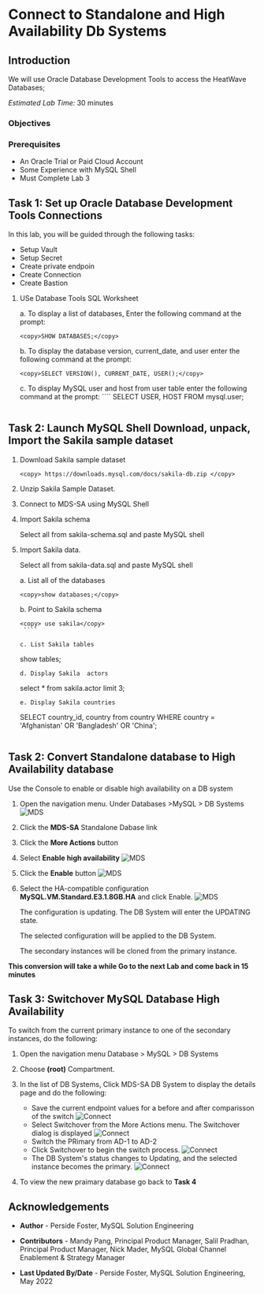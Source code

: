 # Connect to Standalone and High Availability Db Systems

## Introduction

We will use Oracle Database Development Tools to access the HeatWave Databases;  

_Estimated Lab Time:_ 30 minutes


### Objectives


### Prerequisites

- An Oracle Trial or Paid Cloud Account
- Some Experience with MySQL Shell
- Must Complete Lab 3

## Task 1: Set up Oracle Database Development Tools Connections

In this lab, you will be guided through the following tasks:

- Setup  Vault
- Setup Secret
- Create private endpoin
- Create Connection
- Create Bastion 

1. USe Database Tools SQL Worksheet

   a. To display a list of databases, Enter the following command at the prompt:
    ````
    <copy>SHOW DATABASES;</copy>
    ````  

   b. To display the database version, current_date, and user enter the following command at the prompt:
      ````
    <copy>SELECT VERSION(), CURRENT_DATE, USER();</copy>
    ````  
   c. To display MySQL user and host from user table enter the following command at the prompt:
       ````
    <copy>SELECT USER, HOST FROM mysql.user;</copy>
      ````

## Task 2:  Launch MySQL Shell Download, unpack, Import the Sakila sample dataset

1. Download Sakila sample dataset

      ````
      <copy> https://downloads.mysql.com/docs/sakila-db.zip </copy>
      ````  

2. Unzip  Sakila Sample Dataset.

3. Connect to MDS-SA  using MySQL Shell

4. Import  Sakila schema 

      Select all from sakila-schema.sql and paste MySQL shell

5. Import  Sakila data.

      Select all from sakila-data.sql and paste MySQL shell

   a. List all of the databases

      ````
      <copy>show databases;</copy>
      ```` 
   
   b. Point to Sakila schema

      ````
      <copy> use sakila</copy>
       ```` 
   
   c. List Sakila tables

      ````
      <copy>show tables;</copy>
      ```` 
   d. Display Sakila  actors

      ````
      <copy>select * from sakila.actor limit 3;</copy>
      ```` 
   e. Display Sakila countries

      ````
      <copy>SELECT country_id, country from country WHERE country = 'Afghanistan' OR 'Bangladesh' OR 'China';</copy>
      ```` 

## Task 2: Convert Standalone database to High Availability database

Use the Console to enable or disable high availability on a DB system
   1. Open the navigation menu. Under Databases >MySQL > DB Systems
    ![MDS](./images/04mysql01.png " ")

   2. Click the **MDS-SA** Standalone Dabase link

   3. Click the **More Actions** button

   4. Select **Enable high availability**
      ![MDS](./images/en-ha.png " ")  

   5. Click the **Enable** button
         ![MDS](./images/ha-enable.png " ")  

   6. Select the HA-compatible configuration **MySQL.VM.Standard.E3.1.8GB.HA** and click Enable.
            ![MDS](./images/ha-select-config.png " ")     

      The configuration is updating. The DB System  will enter the UPDATING state. 

      The selected configuration will be applied to the DB System.

      The secondary instances will be  cloned from the primary instance. 

**This conversion will take a while Go to the next Lab and come back in 15 minutes** 

## Task 3: Switchover MySQL Database  High Availability

To switch from the current primary instance to one of the secondary instances, do the following:

1. Open the navigation menu  Database > MySQL > DB Systems
2. Choose **(root)** Compartment.
3. In the list of DB Systems, Click MDS-SA DB System to display the details page and do the following:
    * Save the current endpoint values for a before and after comparisson of the switch
    ![Connect](./images/07switch01.png " ")  
    * Select Switchover from the More Actions menu. The Switchover dialog is displayed
     ![Connect](./images/07switch02.png " ")   
    * Switch the PRimary from AD-1 to AD-2  
    * Click Switchover to begin the switch process.
    ![Connect](./images/07switch03.png " ")  
    * The DB System's status changes to Updating, and the selected instance becomes the primary.
        ![Connect](./images/07switch04.png " ")  

4. To view the new praimary database go back to **Task 4**

## Acknowledgements

- **Author** - Perside Foster, MySQL Solution Engineering

- **Contributors** - Mandy Pang, Principal Product Manager, Salil Pradhan, Principal Product Manager, Nick Mader, MySQL Global Channel Enablement & Strategy Manager
- **Last Updated By/Date** - Perside Foster, MySQL Solution Engineering, May 2022

